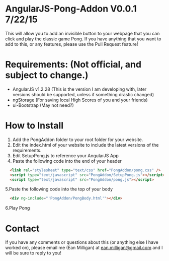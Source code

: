 # AngularJS-Pong-Addon V0.0.1 7/22/15
This will allow you to add an invisible button to your webpage that you can click and play the classic game Pong.  If you have anything that you want to add to this, or any features, please use the Pull Request feature!

# Requirements: (Not official, and subject to change.)
- AngularJS v1.2.28 (This is the version I am developing with, later versions should be supported, unless if something drastic changed)
- ngStorage (For saving local High Scores of you and your friends)
- ui-Bootstrap (May not need?)

# How to Install
1. Add the PongAddon folder to your root folder for your website.
2. Edit the index.html of your website to include the latest versions of the requirements.
3. Edit SetupPong.js to reference your AngularJS App
4. Paste the following code into the end of your header
```html
  <link rel="stylesheet" type="text/css" href="PongAddon/pong.css" />
  <script type="text/javascript" src="PongAddon/SetupPong.js"></script>
  <script type="text/javascript" src="PongAddon/pong.js"></script>
```
5.Paste the following code into the top of your body
```html
  <div ng-include="'PongAddon/PongBody.html'"></div>
```
6.Play Pong

# Contact
If you have any comments or questions about this (or anything else I have worked on), please email me (Ean Milligan) at ean.milligan@gmail.com and I will be sure to reply to you!
